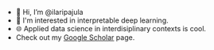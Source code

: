- 👋 Hi, I’m @ilaripajula
- 👀 I'm interested in interpretable deep learning.
- 🌐 Applied data science in interdisiplinary contexts is cool.
- Check out my [Google Scholar](https://scholar.google.com/citations?user=075u98gAAAAJ&hl=en) page.

<!---
ilaripajula/ilaripajula is a ✨ special ✨ repository because its `README.md` (this file) appears on your GitHub profile.
You can click the Preview link to take a look at your changes.
--->
